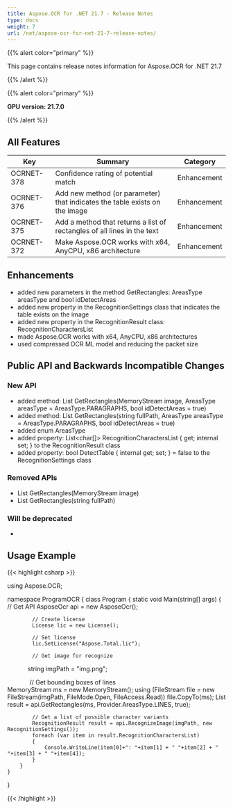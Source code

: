 ```yaml
---
title: Aspose.OCR for .NET 21.7 - Release Notes
type: docs
weight: 7
url: /net/aspose-ocr-for-net-21-7-release-notes/
---
```


{{% alert color="primary" %}}

This page contains release notes information for Aspose.OCR for .NET 21.7

{{% /alert %}}

{{% alert color="primary" %}}

**GPU version: 21.7.0**

{{% /alert %}}

## All Features

|Key|Summary|Category|
|---|---|---|
|OCRNET-378| Confidence rating of potential match |Enhancement|
|OCRNET-376| Add new method (or parameter) that indicates the table exists on the image |Enhancement|
|OCRNET-375| Add a method that returns a list of rectangles of all lines in the text |Enhancement|
|OCRNET-372| Make Aspose.OCR works with x64, AnyCPU, x86 architecture |Enhancement|


## Enhancements

- added new parameters in the method GetRectangles:  AreasType areasType and bool idDetectAreas
- added new property in the RecognitionSettings class that indicates the table exists on the image
- added new property in the RecognitionResult class: RecognitionCharactersList
- made Aspose.OCR works with x64, AnyCPU, x86 architectures
- used compressed OCR ML model and reducing the packet size


## Public API and Backwards Incompatible Changes

### New API

-  added method: List<Rectangle> GetRectangles(MemoryStream image, AreasType areasType = AreasType.PARAGRAPHS, bool idDetectAreas = true)
-  added method: List<Rectangle> GetRectangles(string fullPath, AreasType areasType = AreasType.PARAGRAPHS, bool idDetectAreas = true)
-  added enum AreasType
-  added property: List<char[]> RecognitionCharactersList { get; internal set; } to the RecognitionResult class
-  added property: bool DetectTable { internal get; set; } = false to the RecognitionSettings class

### Removed APIs

-  List<Rectangle> GetRectangles(MemoryStream image)
-  List<Rectangle> GetRectangles(string fullPath)

### Will be deprecated

-

## Usage Example

{{< highlight csharp >}}


using Aspose.OCR;

namespace ProgramOCR
{
    class Program
    {
        static void Main(string[] args)
        {
            // Get API
            AsposeOcr api = new AsposeOcr();

            // Create license
            License lic = new License();

            // Set license 
            lic.SetLicense("Aspose.Total.lic");

            // Get image for recognize
            string imgPath = "img.png";

             // Get bounding boxes of lines            
            MemoryStream ms = new MemoryStream();
            using (FileStream file = new FileStream(imgPath, FileMode.Open, FileAccess.Read))
                file.CopyTo(ms);
            List<Rectangle> result = api.GetRectangles(ms, Provider.AreasType.LINES, true);

            // Get a list of possible character variants            
            RecognitionResult result = api.RecognizeImage(imgPath, new RecognitionSettings());
            foreach (var item in result.RecognitionCharactersList)
            {
                Console.WriteLine(item[0]+": "+item[1] + " "+item[2] + " "+item[3] + " "+item[4]);
            }
        }
    }
}
	
{{< /highlight >}}
